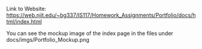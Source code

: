 Link to Website: https://web.njit.edu/~bg337/IS117/Homework_Assignments/Portfolio/docs/html/index.html



You can see the mockup image of the index page in the files under docs/imgs/Portfolio_Mockup.png
